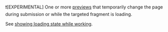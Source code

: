 ❗[EXPERIMENTAL] One or more [previews](https://unpoly.com/previews) that temporarily change the page during submission or while the targeted fragment is loading.

See [showing loading state while working](https://unpoly.com/watch-options#loading-state).
